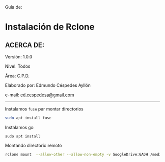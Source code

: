 Guía de:

# Instalación de Rclone

## ACERCA DE:

Versión: 1.0.0

Nivel: Todos

Área: C.P.D.

Elaborado por: Edmundo Céspedes Ayllón

e-mail: [ed.cespedesa@gmail.com](ed.cespedesa@gmail.com)

---

Instalamos `fuse` par montar directorios

```bash
sudo apt install fuse
```

Instalamos go

```
sudo apt install 
```

Montando directorio remoto

```bash
rclone mount  --allow-other --allow-non-empty -v GoogleDrive:GADH /media/Micelanea/Users/edces/Mi\ unidad/GACH/ &
```
